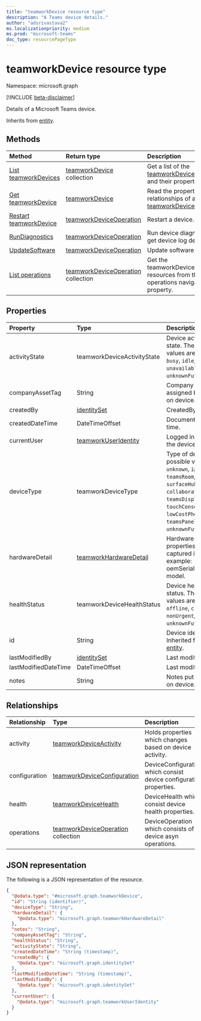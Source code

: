 ```yaml
---
title: "teamworkDevice resource type"
description: "A Teams device details."
author: "adsrivastava2"
ms.localizationpriority: medium
ms.prod: "microsoft-teams"
doc_type: resourcePageType
---
```


# teamworkDevice resource type

Namespace: microsoft.graph

[!INCLUDE [beta-disclaimer](../../includes/beta-disclaimer.md)]

Details of a Microsoft Teams device.

Inherits from [entity](../resources/entity.md).

## Methods
|Method|Return type|Description|
|:---|:---|:---|
|[List teamworkDevices](../api/teamworkdevice-list.md)|[teamworkDevice](../resources/teamworkdevice.md) collection|Get a list of the [teamworkDevice](../resources/teamworkdevice.md) objects and their properties.|
|[Get teamworkDevice](../api/teamworkdevice-get.md)|[teamworkDevice](../resources/teamworkdevice.md)|Read the properties and relationships of a [teamworkDevice](../resources/teamworkdevice.md) object.|
|[Restart teamworkDevice](../api/teamworkdevice-restart.md)|[teamworkDeviceOperation](../resources/teamworkdeviceoperation.md)|Restart a device.|
|[RunDiagnostics](../api/teamworkdevice-rundiagnostics.md)|[teamworkDeviceOperation](../resources/teamworkdeviceoperation.md)|Run device diagnostics to get device log details.|
|[UpdateSoftware](../api/teamworkdevice-updatesoftware.md)|[teamworkDeviceOperation](../resources/teamworkdeviceoperation.md)|Update software version.|
|[List operations](../api/teamworkdevice-list-operations.md)|[teamworkDeviceOperation](../resources/teamworkdeviceoperation.md) collection|Get the teamworkDeviceOperation resources from the operations navigation property.|

## Properties
|Property|Type|Description|
|:---|:---|:---|
|activityState|teamworkDeviceActivityState|Device activity state. The possible values are: `unknown`, `busy`, `idle`, `unavailable`, `unknownFutureValue`.|
|companyAssetTag|String|Company asset tag assigned by admin on device.|
|createdBy|[identitySet](../resources/identityset.md)|CreatedBy.|
|createdDateTime|DateTimeOffset|Document create time.|
|currentUser|[teamworkUserIdentity](../resources/teamworkuseridentity.md)|Logged in user on the device.|
|deviceType|teamworkDeviceType|Type of device. The possible values are: `unknown`, `ipPhone`, `teamsRoom`, `surfaceHub`, `collaborationBar`, `teamsDisplay`, `touchConsole`, `lowCostPhone`, `teamsPanel`, `sip`, `unknownFutureValue`.|
|hardwareDetail|[teamworkHardwareDetail](../resources/teamworkhardwaredetail.md)|Hardware related properties are captured in it. For example: oemSerialNumber, model.|
|healthStatus|teamworkDeviceHealthStatus|Device health status. The possible values are: `unknown`, `offline`, `critical`, `nonUrgent`, `healthy`, `unknownFutureValue`.|
|id|String|Device identifier. Inherited from [entity](../resources/entity.md).|
|lastModifiedBy|[identitySet](../resources/identityset.md)|Last modifiedby.|
|lastModifiedDateTime|DateTimeOffset|Last modified time.|
|notes|String|Notes put by admin on device.|

## Relationships
|Relationship|Type|Description|
|:---|:---|:---|
|activity|[teamworkDeviceActivity](../resources/teamworkdeviceactivity.md)|Holds properties which changes based on device activity.|
|configuration|[teamworkDeviceConfiguration](../resources/teamworkdeviceconfiguration.md)|DeviceConfiguration which consist device configuration properties.|
|health|[teamworkDeviceHealth](../resources/teamworkdevicehealth.md)|DeviceHealth which consist device health properties.|
|operations|[teamworkDeviceOperation](../resources/teamworkdeviceoperation.md) collection|DeviceOperation which consists of device asyn operations.|

## JSON representation
The following is a JSON representation of the resource.
<!-- {
  "blockType": "resource",
  "keyProperty": "id",
  "@odata.type": "microsoft.graph.teamworkDevice",
  "baseType": "microsoft.graph.entity",
  "openType": false
}
-->
``` json
{
  "@odata.type": "#microsoft.graph.teamworkDevice",
  "id": "String (identifier)",
  "deviceType": "String",
  "hardwareDetail": {
    "@odata.type": "microsoft.graph.teamworkHardwareDetail"
  },
  "notes": "String",
  "companyAssetTag": "String",
  "healthStatus": "String",
  "activityState": "String",
  "createdDateTime": "String (timestamp)",
  "createdBy": {
    "@odata.type": "microsoft.graph.identitySet"
  },
  "lastModifiedDateTime": "String (timestamp)",
  "lastModifiedBy": {
    "@odata.type": "microsoft.graph.identitySet"
  },
  "currentUser": {
    "@odata.type": "microsoft.graph.teamworkUserIdentity"
  }
}
```

